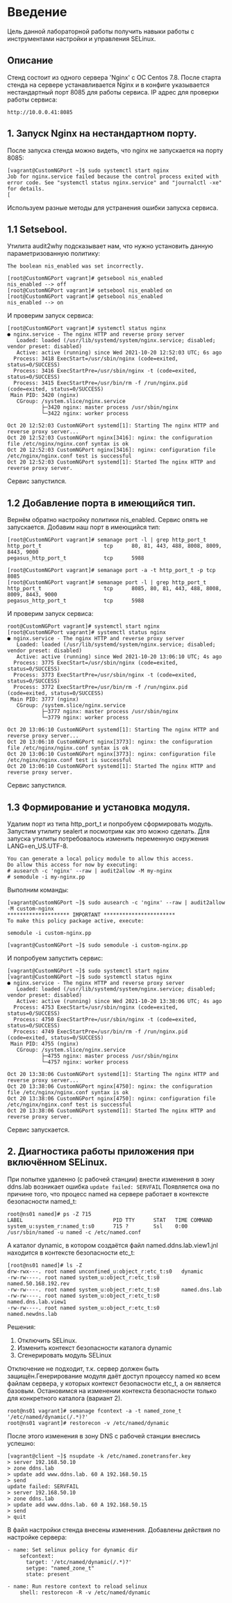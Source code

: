 # **Введение**

Цель данной лабораторной работы получить навыки работы с инструментами настройки и управления SELinux.

## Описание

Стенд состоит из одного сервера 'Nginx' с ОС Centos 7.8. После старта стенда на сервере устанавливается Nginx и в конфиге указывается нестандартный порт 8085 для работы сервиса. IP адрес для проверки работы сервиса:

    http://10.0.0.41:8085

## **1. Запуск Nginx на нестандартном порту.**

После запуска стенда можно видеть, что nginx не запускается на порту 8085:

```
[vagrant@CustomNGPort ~]$ sudo systemctl start nginx
Job for nginx.service failed because the control process exited with error code. See "systemctl status nginx.service" and "journalctl -xe" for details.
[
```

Используем разные методы для устранения ошибки запуска сервиса.

## 1.1 Setsebool.

Утилита audit2why подсказывает нам, что нужно установить данную параметризованную политику:

    The boolean nis_enabled was set incorrectly.

```
[root@CustomNGPort vagrant]# getsebool nis_enabled
nis_enabled --> off
[root@CustomNGPort vagrant]# setsebool nis_enabled on
[root@CustomNGPort vagrant]# getsebool nis_enabled
nis_enabled --> on
```
И проверим запуск сервиса:

```
[root@CustomNGPort vagrant]# systemctl status nginx
● nginx.service - The nginx HTTP and reverse proxy server
   Loaded: loaded (/usr/lib/systemd/system/nginx.service; disabled; vendor preset: disabled)
   Active: active (running) since Wed 2021-10-20 12:52:03 UTC; 6s ago
  Process: 3418 ExecStart=/usr/sbin/nginx (code=exited, status=0/SUCCESS)
  Process: 3416 ExecStartPre=/usr/sbin/nginx -t (code=exited, status=0/SUCCESS)
  Process: 3415 ExecStartPre=/usr/bin/rm -f /run/nginx.pid (code=exited, status=0/SUCCESS)
 Main PID: 3420 (nginx)
   CGroup: /system.slice/nginx.service
           ├─3420 nginx: master process /usr/sbin/nginx
           └─3422 nginx: worker process

Oct 20 12:52:03 CustomNGPort systemd[1]: Starting The nginx HTTP and reverse proxy server...
Oct 20 12:52:03 CustomNGPort nginx[3416]: nginx: the configuration file /etc/nginx/nginx.conf syntax is ok
Oct 20 12:52:03 CustomNGPort nginx[3416]: nginx: configuration file /etc/nginx/nginx.conf test is successful
Oct 20 12:52:03 CustomNGPort systemd[1]: Started The nginx HTTP and reverse proxy server.
```

Сервис запустился.

## 1.2 Добавление порта в имеющийся тип.

Вернём обратно настройку политики nis_enabled. Сервис опять не запускается. Добавим наш порт в имеющийся тип:

```
[root@CustomNGPort vagrant]# semanage port -l | grep http_port_t
http_port_t                    tcp      80, 81, 443, 488, 8008, 8009, 8443, 9000
pegasus_http_port_t            tcp      5988
```

```
[root@CustomNGPort vagrant]# semanage port -a -t http_port_t -p tcp 8085
[root@CustomNGPort vagrant]# semanage port -l | grep http_port_t
http_port_t                    tcp      8085, 80, 81, 443, 488, 8008, 8009, 8443, 9000
pegasus_http_port_t            tcp      5988
```

И проверим запуск сервиса:

```
root@CustomNGPort vagrant]# systemctl start nginx
[root@CustomNGPort vagrant]# systemctl status nginx
● nginx.service - The nginx HTTP and reverse proxy server
   Loaded: loaded (/usr/lib/systemd/system/nginx.service; disabled; vendor preset: disabled)
   Active: active (running) since Wed 2021-10-20 13:06:10 UTC; 4s ago
  Process: 3775 ExecStart=/usr/sbin/nginx (code=exited, status=0/SUCCESS)
  Process: 3773 ExecStartPre=/usr/sbin/nginx -t (code=exited, status=0/SUCCESS)
  Process: 3772 ExecStartPre=/usr/bin/rm -f /run/nginx.pid (code=exited, status=0/SUCCESS)
 Main PID: 3777 (nginx)
   CGroup: /system.slice/nginx.service
           ├─3777 nginx: master process /usr/sbin/nginx
           └─3779 nginx: worker process

Oct 20 13:06:10 CustomNGPort systemd[1]: Starting The nginx HTTP and reverse proxy server...
Oct 20 13:06:10 CustomNGPort nginx[3773]: nginx: the configuration file /etc/nginx/nginx.conf syntax is ok
Oct 20 13:06:10 CustomNGPort nginx[3773]: nginx: configuration file /etc/nginx/nginx.conf test is successful
Oct 20 13:06:10 CustomNGPort systemd[1]: Started The nginx HTTP and reverse proxy server.
```

Сервис запустился.

## 1.3 Формирование и установка модуля.

Удалим порт из типа http_port_t и попробуем сформировать модуль. Запустим утилиту  sealert и посмотрим как это можно сделать. Для запуска утилиты потребовалось изменить переменную окружения LANG=en_US.UTF-8.

```
You can generate a local policy module to allow this access.
Do allow this access for now by executing:
# ausearch -c 'nginx' --raw | audit2allow -M my-nginx
# semodule -i my-nginx.pp
```

Выполним команды:

```
[vagrant@CustomNGPort ~]$ sudo ausearch -c 'nginx' --raw | audit2allow -M custom-nginx
******************** IMPORTANT ***********************
To make this policy package active, execute:

semodule -i custom-nginx.pp

[vagrant@CustomNGPort ~]$ sudo semodule -i custom-nginx.pp
```

И попробуем запустить сервис:

```
[vagrant@CustomNGPort ~]$ sudo systemctl start nginx
[vagrant@CustomNGPort ~]$ sudo systemctl status nginx
● nginx.service - The nginx HTTP and reverse proxy server
   Loaded: loaded (/usr/lib/systemd/system/nginx.service; disabled; vendor preset: disabled)
   Active: active (running) since Wed 2021-10-20 13:38:06 UTC; 4s ago
  Process: 4753 ExecStart=/usr/sbin/nginx (code=exited, status=0/SUCCESS)
  Process: 4750 ExecStartPre=/usr/sbin/nginx -t (code=exited, status=0/SUCCESS)
  Process: 4749 ExecStartPre=/usr/bin/rm -f /run/nginx.pid (code=exited, status=0/SUCCESS)
 Main PID: 4755 (nginx)
   CGroup: /system.slice/nginx.service
           ├─4755 nginx: master process /usr/sbin/nginx
           └─4757 nginx: worker process

Oct 20 13:38:06 CustomNGPort systemd[1]: Starting The nginx HTTP and reverse proxy server...
Oct 20 13:38:06 CustomNGPort nginx[4750]: nginx: the configuration file /etc/nginx/nginx.conf syntax is ok
Oct 20 13:38:06 CustomNGPort nginx[4750]: nginx: configuration file /etc/nginx/nginx.conf test is successful
Oct 20 13:38:06 CustomNGPort systemd[1]: Started The nginx HTTP and reverse proxy server.
```

Сервис запускается.

## **2. Диагностика работы приложения при включённом SELinux.**

При попытке удаленно (с рабочей станции) внести изменения в зону ddns.lab возникает ошибка `update failed: SERVFAIL` Появляется она по причине того, что процесс named на сервере работает в контексте безопасности named_t:

```
root@ns01 named]# ps -Z 715
LABEL                             PID TTY      STAT   TIME COMMAND
system_u:system_r:named_t:s0      715 ?        Ssl    0:00 /usr/sbin/named -u named -c /etc/named.conf
```

А каталог dynamic, в котором создаётся файл named.ddns.lab.view1.jnl находится в контексте безопасности etc_t:

```
[root@ns01 named]# ls -Z
drw-rwx---. root named unconfined_u:object_r:etc_t:s0   dynamic
-rw-rw----. root named system_u:object_r:etc_t:s0       named.50.168.192.rev
-rw-rw----. root named system_u:object_r:etc_t:s0       named.dns.lab
-rw-rw----. root named system_u:object_r:etc_t:s0       named.dns.lab.view1
-rw-rw----. root named system_u:object_r:etc_t:s0       named.newdns.lab
```

Решения:

1. Отключить SELinux.
2. Изменить контекст безопасности каталога dynamic
3. Сгенерировать модуль SELinux

Отключение не подходит, т.к. сервер должен быть защищён.Генерирование модуля даёт доступ процессу  named ко всем файлам сервера, у которых контекст безопасности etc_t, а он является базовым. Остановимся на изменении контекста безопасности только для конкретного каталога (вариант 2).

```
root@ns01 vagrant]# semanage fcontext -a -t named_zone_t '/etc/named/dynamic(/.*)?'
root@ns01 vagrant]# restorecon -v /etc/named/dynamic
```

После этого изменения в зону DNS с рабочей станции внеслись успешно:

```
[vagrant@client ~]$ nsupdate -k /etc/named.zonetransfer.key
> server 192.168.50.10
> zone ddns.lab
> update add www.ddns.lab. 60 A 192.168.50.15
> send
update failed: SERVFAIL
> server 192.168.50.10
> zone ddns.lab
> update add www.ddns.lab. 60 A 192.168.50.15
> send
> quit
```

В файл настройки стенда внесены изменения. Добавлены действия по настройке сервера:

```
- name: Set selinux policy for dynamic dir
    sefcontext:
      target: '/etc/named/dynamic(/.*)?'
      setype: "named_zone_t"
      state: present

- name: Run restore context to reload selinux
    shell: restorecon -R -v /etc/named/dynamic
```